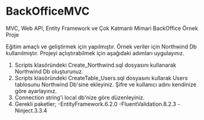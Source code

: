 # BackOfficeMVC
MVC, Web API, Entity Framework ve Çok Katmanlı Mimari BackOffice Örnek Proje

Eğitim amaçlı ve geliştirmek için yapılmıştır.
Örnek veriler için Northwind Db kullanılmıştır.
Projeyi açlıştırabilmek için aşağıdaki adımları uygulayınız.

1. Scripts klasöründeki Create_Northwind.sql dosyasını kullanarak Northwind Db oluşturunuz.
2. Scripts klasöründeki CreateTable_Users.sql dosyasını kullarak Users tablosunu Northwind Db'sine ekleyiniz.
   Şifre ve kullanıcı adını kendinize göre ayarlayınız.
3. Connection string'i local db'nize göre düzenleyiniz.
4. Gerekli paketler;
      -EntityFramework.6.2.0
      -FluentValidation.8.2.3
      -Ninject.3.3.4
